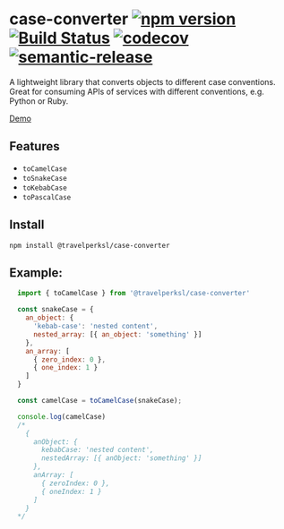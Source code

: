 # case-converter [![npm version](https://badge.fury.io/js/case-converter.svg)](https://badge.fury.io/js/case-converter) [![Build Status](https://travis-ci.org/travelperk/case-converter.svg?branch=master)](https://travis-ci.org/travelperk/case-converter) [![codecov](https://codecov.io/gh/travelperk/case-converter/branch/master/graph/badge.svg)](https://codecov.io/gh/travelperk/case-converter) [![semantic-release](https://img.shields.io/badge/%20%20%F0%9F%93%A6%F0%9F%9A%80-semantic--release-e10079.svg?style=flat-square)](https://github.com/semantic-release/semantic-release)

A lightweight library that converts objects to different case conventions. Great for consuming APIs of services with different conventions, e.g. Python or Ruby.

[Demo](https://tonicdev.com/npm/case-converter)

## Features
- `toCamelCase`
- `toSnakeCase`
- `toKebabCase`
- `toPascalCase`

## Install
`npm install @travelperksl/case-converter`

## Example:

```JavaScript
  import { toCamelCase } from '@travelperksl/case-converter'

  const snakeCase = {
    an_object: {
      'kebab-case': 'nested content',
      nested_array: [{ an_object: 'something' }]
    },
    an_array: [
      { zero_index: 0 },
      { one_index: 1 }
    ]
  }

  const camelCase = toCamelCase(snakeCase);

  console.log(camelCase)
  /*
    {
      anObject: {
        kebabCase: 'nested content',
        nestedArray: [{ anObject: 'something' }]
      },
      anArray: [
        { zeroIndex: 0 },
        { oneIndex: 1 }
      ]
    }
  */
```
